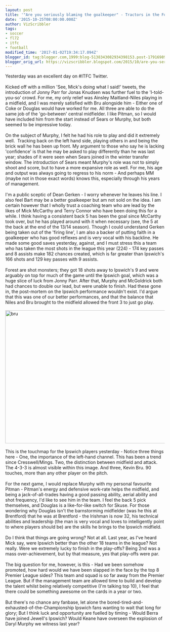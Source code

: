 ```yaml
---
layout: post
title: '"Are you seriously blaming the goalkeeper" - Tractors in the Forest'
date: '2015-10-25T08:00:00.000Z'
author: VizScribbler
tags:
- soccer
- fl72
- itfc
- football
modified_time: '2017-01-02T19:34:17.094Z'
blogger_id: tag:blogger.com,1999:blog-5138343082934398153.post-1791698929146430653
blogger_orig_url: https://vizscribbler.blogspot.com/2015/10/are-you-seriously-blaming-goalkeeper.html
---
```


Yesterday was an excellent day on #ITFC Twitter.<br /><br />Kicked off with a million 'See, Mick's doing what I said!' tweets, the introduction of Jonny Parr for Jonas Knudsen was further fuel to the 'I-told-you-so' crowd. For me, my only relief was Ainsley Maitland-Niles playing in a midfield, and I was merely satisfied with Bru alongside him - Either one of Coke or Douglas would have worked for me. All three are able to do the same job of the 'go-between' central midfielder. I like Pitman, so I would have included him from the start instead of Sears or Murphy, but both seemed to be impressive today.<br /><br />On the subject of Murphy, I felt he had his role to play and did it extremely well. &nbsp;Tracking back on the left hand side, playing others in and being the brick wall he has been up front. My argument to those who say he is lacking 'confidence' is that he may be asked to play differently than he was last year; shades of it were seen when Sears joined in the winter transfer window. The introduction of Sears meant Murphy's role was not to simply shoot and score, but to have a more expansive role as well. For me, his age and output was always going to regress to his norm - And perhaps MM (maybe not in those exact words) knows this, especially through his years of management.<br /><br />I'm a public sceptic of Dean Gerken - I worry whenever he leaves his line. I also feel Bart may be a better goalkeeper but am not sold on the idea. I am certain however that I wholly trust a coaching team who are lead by the likes of Mick McCarthy and Terry Connor who have been doing this for a while. I think having a consistent back 5 has been the goal since McCarthy took over, but he has played around with it when necessary (see, the 5 at the back at the end of the 13/14 season). Though I could understand Gerken being taken out of the 'firing line', I am also a backer of putting faith in a goalkeeper who has good reflexes and is very vocal with his backline. He made some good saves yesterday, against, and I must stress this a team who has taken the most shots in the league this year (224) - 174 key passes and 8 assists make 182 chances created, which is far greater than Ipswich's 166 shots and 129 key passes with 9 assists.<br /><br />Forest are shot monsters; they got 18 shots away to Ipswich's 9 and were arguably on top for much of the game until the Ipswich goal, which was a huge slice of luck from Jonny Parr. After that, Murphy and McGoldrick both had chances to double our lead, but were unable to finish. Had these gone in, the post-mortem on the Ipswich performance wouldn't exist. I'd argue that this was one of our better performances, and that the balance that Niles and Bru brought to the midfield allowed the front 3 to just go play.<br /><br /><a href="https://marginalscribbler.files.wordpress.com/2015/10/bru.jpg"><img alt="bru" class="size-medium wp-image-308 alignleft" height="420" src="https://marginalscribbler.files.wordpress.com/2015/10/bru.jpg?" width="640" /></a><br /><br />This is the touchmap for the Ipswich players yesterday - Notice three things here - One, the importance of the left-hand channel. This has been a trend since Cresswell/Mings. Two, the distinction between midfield and attack. The 4-3-3 is almost visible within this image. And three, Kevin Bru. 90 touches, more than any other player on the pitch.<br /><br />For the next game, I would replace Murphy with my personal favourite Pitman - Pitman's energy and defensive work-rate helps the midfield, and being a jack-of-all-trades having a good passing ability, aerial ability and shot frequency, I'd like to see him in the team. I feel the back 5 pick themselves, and Douglas is a like-for-like switch for Skuse. For those wondering why Douglas isn't the barnstorming midfielder (was he this at Brentford) that he was at Brentford - the Irishman is now 32, his technical abilities and leadership (the man is very vocal and loves to intelligently point to where players should be) are the skills he brings to the Ipswich midfield.<br /><br />Do I think that things are going wrong? Not at all. Last year, as I've heard Mick say, were Ipswich better than the other 18 teams in the league? Not really. Were we extremely lucky to finish in the play-offs? Being 2nd was a mass over-achievement, but by that measure, yes that play-offs were par.<br /><br />The big question for me, however, is this - Had we been somehow promoted, how hard would we have been slapped in the face by the top 8 Premier League sides? This team and squad is so far away from the Premier League. But if the management team are allowed time to build and develop the talent whilst being relatively competitive (I'm talking top 10), I feel that there could be something awesome on the cards in a year or two.<br /><br />But there's no chance any fanbase, let alone the bored-tired-and-exhausted-of-the-Championship Ipswich fans wanting to wait that long for glory; But I think luck and opportunity are fuelled by timing - Would Berra have joined Jewell's Ipswich? Would Keane have overseen the explosion of Daryl Murphy we witness last year?<br /><br />